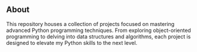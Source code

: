 ## About

This repository houses a collection of projects focused on mastering advanced Python programming techniques. From exploring object-oriented programming to delving into data structures and algorithms, each project is designed to elevate my Python skills to the next level.
